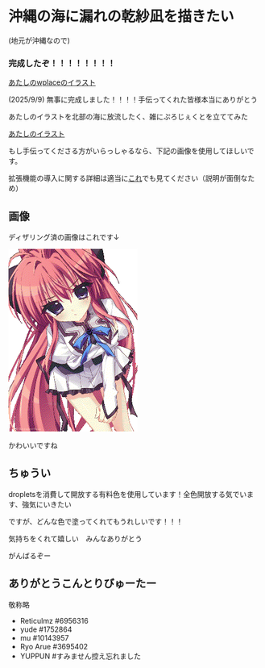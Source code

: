 # 沖縄の海に漏れの乾紗凪を描きたい

(地元が沖縄なので)


### 完成したぞ！！！！！！！！

[あたしのwplaceのイラスト](D:\Git\wplace-gazou\assets\converted_inui_sana_a2.png)

(2025/9/9) 無事に完成しました！！！！手伝ってくれた皆様本当にありがとう



あたしのイラストを北部の海に放流したく、雑にぷろじぇくとを立ててみた

[あたしのイラスト](https://x.com/shiromamashiro/status/1901096078050467893)

もし手伝ってくださる方がいらっしゃるなら、下記の画像を使用してほしいです。

拡張機能の導入に関する詳細は適当に[これ](https://github.com/Reticulmz/wplace)でも見てください（説明が面倒なため）


## 画像

ディザリング済の画像はこれです↓

![乾紗凪の画像](assets/converted_inui_sana_a2.png)

かわいいですね


## ちゅうい

dropletsを消費して開放する有料色を使用しています！全色開放する気でいます、強気にいきたい

ですが、どんな色で塗ってくれてもうれしいです！！！

気持ちをくれて嬉しい　みんなありがとう


がんばるぞー


## ありがとうこんとりびゅーたー

敬称略

- Reticulmz #6956316
- yude #1752864
- mu #10143957
- Ryo Arue #3695402
- YUPPUN #すみません控え忘れました